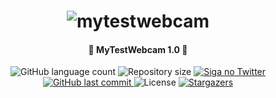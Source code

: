 <h1 align="center">
    <img alt="mytestwebcam" title="#NextLevelWeek" src="https://user-images.githubusercontent.com/6579736/185129299-f2ae0ce0-b5de-49dd-bdd7-c3e0364109c6.png" />
</h1>

<h4 align="center"> 
	🚧 MyTestWebcam 1.0 🚀
</h4>

<p align="center">
  <img alt="GitHub language count" src="https://img.shields.io/github/languages/count/devguerra/webcamtesting?color=%2304D361">

  <img alt="Repository size" src="https://img.shields.io/github/repo-size/tgmarinho/nlw1">

  	
  <a href="https://www.twitter.com/tgmarinho/">
    <img alt="Siga no Twitter" src="https://img.shields.io/twitter/url?url=https%3A%2F%2Fgithub.com%2Ftgmarinho%2Fnlw1">
  </a>
	
  
  <a href="https://github.com/tgmarinho/nlw1/commits/master">
    <img alt="GitHub last commit" src="https://img.shields.io/github/last-commit/tgmarinho/nlw1">
  </a>

  <img alt="License" src="https://img.shields.io/badge/license-MIT-brightgreen">
   <a href="https://github.com/tgmarinho/nlw1/stargazers">
    <img alt="Stargazers" src="https://img.shields.io/github/stars/tgmarinho/nlw1?style=social">
  </a>
</p>
